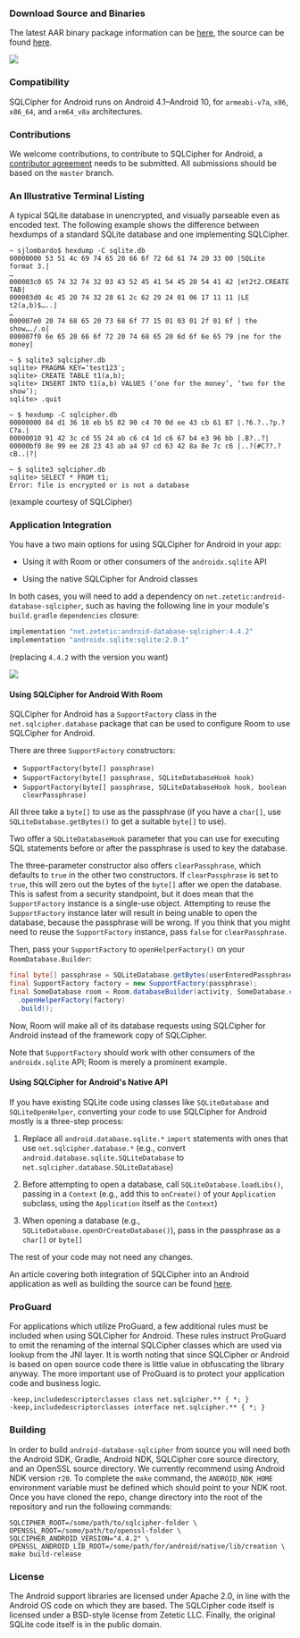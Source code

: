 ### Download Source and Binaries

The latest AAR binary package information can be [here](https://www.zetetic.net/sqlcipher/open-source), the source can be found [here](https://github.com/sqlcipher/android-database-sqlcipher).
<p><a title="Latest version from Maven Central" href="https://maven-badges.herokuapp.com/maven-central/net.zetetic/android-database-sqlcipher"><img src="https://maven-badges.herokuapp.com/maven-central/net.zetetic/android-database-sqlcipher/badge.svg"></a></p>

### Compatibility

SQLCipher for Android runs on Android 4.1–Android 10, for `armeabi-v7a`, `x86`, `x86_64`, and `arm64_v8a` architectures.

### Contributions

We welcome contributions, to contribute to SQLCipher for Android, a [contributor agreement](https://www.zetetic.net/contributions/) needs to be submitted. All submissions should be based on the `master` branch.

### An Illustrative Terminal Listing

A typical SQLite database in unencrypted, and visually parseable even as encoded text. The following example shows the difference between hexdumps of a standard SQLite database and one implementing SQLCipher.

```
~ sjlombardo$ hexdump -C sqlite.db
00000000 53 51 4c 69 74 65 20 66 6f 72 6d 61 74 20 33 00 |SQLite format 3.|
…
000003c0 65 74 32 74 32 03 43 52 45 41 54 45 20 54 41 42 |et2t2.CREATE TAB|
000003d0 4c 45 20 74 32 28 61 2c 62 29 24 01 06 17 11 11 |LE t2(a,b)$…..|
…
000007e0 20 74 68 65 20 73 68 6f 77 15 01 03 01 2f 01 6f | the show…./.o|
000007f0 6e 65 20 66 6f 72 20 74 68 65 20 6d 6f 6e 65 79 |ne for the money|

~ $ sqlite3 sqlcipher.db
sqlite> PRAGMA KEY=’test123′;
sqlite> CREATE TABLE t1(a,b);
sqlite> INSERT INTO t1(a,b) VALUES (‘one for the money’, ‘two for the show’);
sqlite> .quit

~ $ hexdump -C sqlcipher.db
00000000 84 d1 36 18 eb b5 82 90 c4 70 0d ee 43 cb 61 87 |.?6.?..?p.?C?a.|
00000010 91 42 3c cd 55 24 ab c6 c4 1d c6 67 b4 e3 96 bb |.B?..?|
00000bf0 8e 99 ee 28 23 43 ab a4 97 cd 63 42 8a 8e 7c c6 |..?(#C??.?cB..|?|

~ $ sqlite3 sqlcipher.db
sqlite> SELECT * FROM t1;
Error: file is encrypted or is not a database
```
(example courtesy of SQLCipher)

### Application Integration

You have a two main options for using SQLCipher for Android in your app:

- Using it with Room or other consumers of the `androidx.sqlite` API

- Using the native SQLCipher for Android classes

In both cases, you will need to add a dependency on `net.zetetic:android-database-sqlcipher`,
such as having the following line in your module's `build.gradle` `dependencies`
closure:

```gradle
implementation "net.zetetic:android-database-sqlcipher:4.4.2"
implementation "androidx.sqlite:sqlite:2.0.1"
```

(replacing `4.4.2` with the version you want)

<a title="Latest version from Maven Central" href="https://maven-badges.herokuapp.com/maven-central/net.zetetic/android-database-sqlcipher"><img src="https://maven-badges.herokuapp.com/maven-central/net.zetetic/android-database-sqlcipher/badge.svg"></a>

#### Using SQLCipher for Android With Room

SQLCipher for Android has a `SupportFactory` class in the `net.sqlcipher.database` package
that can be used to configure Room to use SQLCipher for Android.

There are three `SupportFactory` constructors:

- `SupportFactory(byte[] passphrase)`
- `SupportFactory(byte[] passphrase, SQLiteDatabaseHook hook)`
- `SupportFactory(byte[] passphrase, SQLiteDatabaseHook hook, boolean clearPassphrase)`

All three take a `byte[]` to use as the passphrase (if you have a `char[]`, use
`SQLiteDatabase.getBytes()` to get a suitable `byte[]` to use).

Two offer a `SQLiteDatabaseHook` parameter that you can use
for executing SQL statements before or after the passphrase is used to key
the database.

The three-parameter constructor also offers `clearPassphrase`, which defaults
to `true` in the other two constructors. If `clearPassphrase` is set to `true`,
this will zero out the bytes of the `byte[]` after we open the database. This
is safest from a security standpoint, but it does mean that the `SupportFactory`
instance is a single-use object. Attempting to reuse the `SupportFactory`
instance later will result in being unable to open the database, because the
passphrase will be wrong. If you think that you might need to reuse the
`SupportFactory` instance, pass `false` for `clearPassphrase`.

Then, pass your `SupportFactory` to `openHelperFactory()` on your `RoomDatabase.Builder`:

```java
final byte[] passphrase = SQLiteDatabase.getBytes(userEnteredPassphrase);
final SupportFactory factory = new SupportFactory(passphrase);
final SomeDatabase room = Room.databaseBuilder(activity, SomeDatabase.class, DB_NAME)
  .openHelperFactory(factory)
  .build();
```

Now, Room will make all of its database requests using SQLCipher for Android instead
of the framework copy of SQLCipher.

Note that `SupportFactory` should work with other consumers of the `androidx.sqlite` API;
Room is merely a prominent example.

#### Using SQLCipher for Android's Native API

If you have existing SQLite code using classes like `SQLiteDatabase` and `SQLiteOpenHelper`,
converting your code to use SQLCipher for Android mostly is a three-step process:

1. Replace all `android.database.sqlite.*` `import` statements with ones that
use `net.sqlcipher.database.*` (e.g., convert `android.database.sqlite.SQLiteDatabase`
to `net.sqlcipher.database.SQLiteDatabase`)

2. Before attempting to open a database, call `SQLiteDatabase.loadLibs()`, passing
in a `Context` (e.g., add this to `onCreate()` of your `Application` subclass, using
the `Application` itself as the `Context`)

3. When opening a database (e.g., `SQLiteDatabase.openOrCreateDatabase()`), pass
in the passphrase as a `char[]` or `byte[]`

The rest of your code may not need any changes.

An article covering both integration of SQLCipher into an Android application as well as building the source can be found [here](https://www.zetetic.net/sqlcipher/sqlcipher-for-android/).

### ProGuard

For applications which utilize ProGuard, a few additional rules must be included when using SQLCipher for Android. These rules instruct ProGuard to omit the renaming of the internal SQLCipher classes which are used via lookup from the JNI layer. It is worth noting that since SQLCipher or Android is based on open source code there is little value in obfuscating the library anyway. The more important use of ProGuard is to protect your application code and business logic.

```
-keep,includedescriptorclasses class net.sqlcipher.** { *; }
-keep,includedescriptorclasses interface net.sqlcipher.** { *; }
```

### Building

In order to build `android-database-sqlcipher` from source you will need both the Android SDK, Gradle, Android NDK, SQLCipher core source directory, and an OpenSSL source directory. We currently recommend using Android NDK version `r20`. To complete the `make` command, the `ANDROID_NDK_HOME` environment variable must be defined which should point to your NDK root. Once you have cloned the repo, change directory into the root of the repository and run the following commands:

```
SQLCIPHER_ROOT=/some/path/to/sqlcipher-folder \
OPENSSL_ROOT=/some/path/to/openssl-folder \
SQLCIPHER_ANDROID_VERSION="4.4.2" \
OPENSSL_ANDROID_LIB_ROOT=/some/path/for/android/native/lib/creation \
make build-release
```

### License

The Android support libraries are licensed under Apache 2.0, in line with the Android OS code on which they are based. The SQLCipher code itself is licensed under a BSD-style license from Zetetic LLC. Finally, the original SQLite code itself is in the public domain.
